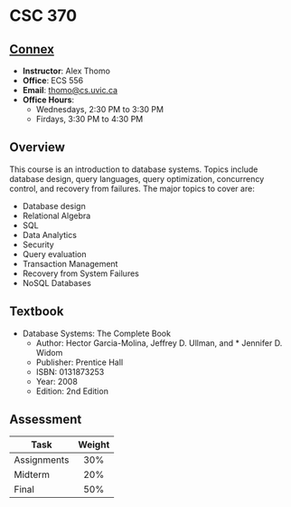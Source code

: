 # CSC 370

## [Connex](https://connex.csc.uvic.ca/portal/site/260f967a-d51f-4bb8-b01a-82f93e87504d/)

* __Instructor__: Alex Thomo
* __Office__: ECS 556
* __Email__: [thomo@cs.uvic.ca](mailto:thomo@cs.uvic.ca)
* __Office Hours__:
  * Wednesdays, 2:30 PM to 3:30 PM
  * Firdays, 3:30 PM to 4:30 PM


## Overview

This course is an introduction to database systems. Topics include database design, query languages, query optimization, concurrency control, and recovery from failures. The major topics to cover are:

* Database design
* Relational Algebra
* SQL
* Data Analytics
* Security
* Query evaluation
* Transaction Management
* Recovery from System Failures
* NoSQL Databases

## Textbook

* Database Systems: The Complete Book
    * Author: Hector Garcia-Molina, Jeffrey D. Ullman, and   * Jennifer D. Widom
    * Publisher: Prentice Hall
    * ISBN: 0131873253
    * Year: 2008
    * Edition: 2nd Edition


## Assessment

| Task        | Weight |
|-------------|:------:|
| Assignments |   30%  |
| Midterm     |   20%  |
| Final       |   50%  |